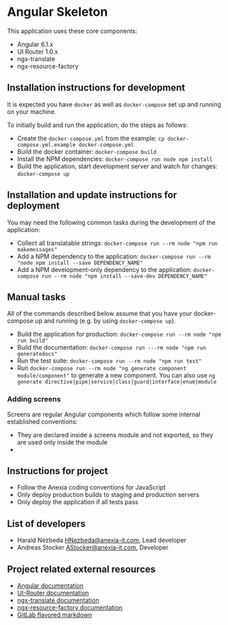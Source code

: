 # Angular Skeleton

This application uses these core components:
* Angular 6.1.x
* UI Router 1.0.x
* ngx-translate
* ngx-resource-factory

## Installation instructions for development

It is expected you have `docker` as well as `docker-compose` set up and running on your machine.

To initially build and run the application, do the steps as follows:
* Create the `docker-compose.yml` from the example: `cp docker-compose.yml.example docker-compose.yml`
* Build the docker container: `docker-compose build`
* Install the NPM dependencies: `docker-compose run node npm install`
* Build the application, start development server and watch for changes: `docker-compose up`

## Installation and update instructions for deployment

You may need the following common tasks during the development of the application:
* Collect all translatable strings: `docker-compose run --rm node "npm run makemessages"`
* Add a NPM dependency to the application: `docker-compose run --rm "node npm install --save DEPENDENCY_NAME"`
* Add a NPM development-only dependency to the application: `docker-compose run --rm node "npm install --save-dev DEPENDENCY_NAME"`

## Manual tasks

All of the commands described below assume that you have your docker-compose up and running (e.g. by using `docker-compose up`).
* Build the application for production: `docker-compose run --rm node "npm run build"`
* Build the documentation: `docker-compose run ---rm node "npm run generatedocs"`
* Run the test suite: `docker-compose run --rm node "npm run test"`
* Run `docker-compose run --rm node "ng generate component module/component"` to generate a new component. You can also use `ng generate directive|pipe|service|class|guard|interface|enum|module`

### Adding screens

Screens are regular Angular components which follow some internal established conventions:

* They are declared inside a screens module and not exported, so they are used only inside the module
*

## Instructions for project

* Follow the Anexia coding conventions for JavaScript
* Only deploy production builds to staging and production servers
* Only deploy the application if all tests pass

## List of developers

* Harald Nezbeda <HNezbeda@anexia-it.com>, Lead developer
* Andreas Stocker <AStocker@anexia-it.com>, Developer

## Project related external resources

* [Angular documentation](https://angular.io/docs)
* [UI-Router documentation](https://ui-router.github.io/ng2/)
* [ngx-translate documentation](https://github.com/ngx-translate/core)
* [ngx-resource-factory documentation](https://github.com/beachmachine/ngx-resource-factory)
* [GitLab flavored markdown](https://docs.gitlab.com/ee/user/markdown.html)

